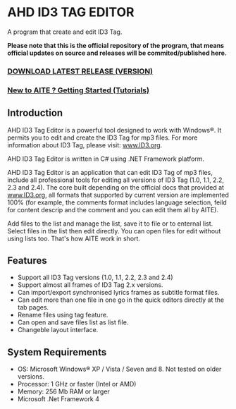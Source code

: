 # AHD ID3 TAG EDITOR
A program that create and edit ID3 Tag.


**Please note that this is the official repository of the program, that means official updates on source and releases will be commited/published here.**

### [DOWNLOAD LATEST RELEASE (VERSION)](https://github.com/alaahadid/AHD-ID3-Tag-Editor/releases)
### [New to AITE ? Getting Started (Tutorials)](https://github.com/alaahadid/AHD-ID3-Tag-Editor/wiki/Getting-Started-(Tutorials))

## Introduction
AHD ID3 Tag Editor is a powerful tool designed to work with Windows®. It permits you to edit and create the ID3 Tag for mp3 files. For more information about ID3 Tag, please visit: www.ID3.org.

AHD ID3 Tag Editor is written in C# using .NET Framework platform.

AHD ID3 Tag Editor is an application that can edit ID3 Tag of mp3 files, include all professional tools for editing all versions of ID3 Tag (1.0, 1.1, 2.2, 2.3 and 2.4). The core built depending on the official docs that provided at www.ID3.org, all formats that supported by current version are implemented 100% (for example, the comments format includes language selection, feild for content descrip and the comment and you can edit them all by AITE).

Add files to the list and manage the list, save it to file or to enternal list. Select files in the list then edit directly. You can open files for edit without using lists too. That's how AITE work in short.

## Features
- Support all ID3 Tag versions (1.0, 1.1, 2.2, 2.3 and 2.4)
- Support almost all frames of ID3 Tag 2.x versions.
- Can import/export synchronised lyrics frames as subtitle format files.
- Can edit more than one file in one go in the quick editors directly at the tab pages.
- Rename files using tag feature.
- Can open and save files list as list file.
- Changeble layout interface.

## System Requirements
- OS: Microsoft Windows® XP / Vista / Seven and 8. Not tested on older versions. 
- Processor:  1 GHz or faster (Intel or AMD) 
- Memory: 256 Mb RAM or larger 
- Microsoft .Net Framework 4 
